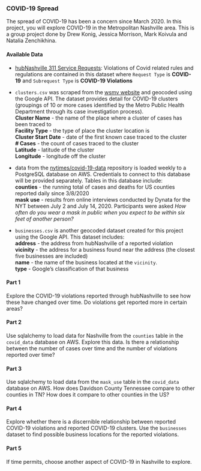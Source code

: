 ### COVID-19 Spread
The spread of COVID-19 has been a concern since March 2020. In this project, you will explore COVID-19 in the Metropolitan Nashville area.
This is a group project done by Drew Konig, Jessica Morrison, Mark Koivula and Natalia Zenchikhina.

#### Available Data
 - [hubNashville 311 Service Requests](https://data.nashville.gov/Public-Services/hubNashville-311-Service-Requests/7qhx-rexh): Violations of Covid related rules and regulations are contained in this dataset where `Request Type` is **COVID-19** and `Subrequest Type` is **COVID-19 Violations**

  - `clusters.csv` was scraped from the [wsmv website](https://www.wsmv.com/news/metro-health-releases-latest-covid-19-clusters/article_ef554e08-1558-11eb-b290-873345e174d7.html) and geocoded using the Google API. The dataset provides detail for COVID-19 clusters (groupings of 10 or more cases identified by the Metro Public Health Department through its case investigation process).  
  **Cluster Name** - the name of the place where a cluster of cases has been traced to  
  **Facility Type** - the type of place the cluster location is  
  **Cluster Start Date** - date of the first known case traced to the cluster  
  **# Cases** -  the count of cases traced to the cluster  
  **Latitude** - latitude of the cluster  
  **Longitude** - longitude off the cluster  
  

  - data from the [nytimes/covid-19-data](https://github.com/nytimes/covid-19-data) repository is loaded weekly to a PostgreSQL database on AWS. Credentials to connect to this database will be provided separately. Tables in this database include:  
  **counties** - the running total of cases and deaths for US counties reported daily since 3/8/2020  
  **mask use** - results from online interviews conducted by Dynata for the NYT between July 2 and July 14, 2020. Participants were asked *How often do you wear a mask in public when you expect to be within six feet of another person?*

  - `businesses.csv` is another geocoded dataset created for this project using the Google API. This dataset includes:  
    **address** - the address from hubNashville of a reported violation  
    **vicinity** - the address for a business found near the address (the closest five businesses are included)  
    **name** - the name of the business located at the `vicinity`.  
    **type** - Google’s classification of that business

#### Part 1
Explore the COVID-19 violations reported through hubNashville to see how these have changed over time. Do violations get reported more in certain areas?

#### Part 2 
Use sqlalchemy to load data for Nashville from the `counties` table in the `covid_data` database on AWS. Explore this data. Is there a relationship between the number of cases over time and the number of violations reported over time?

#### Part 3
Use sqlalchemy to load data from the `mask_use` table in the `covid_data` database on AWS. How does Davidson County Tennessee compare to other counties in TN? How does it compare to other counties in the US?

#### Part 4
Explore whether there is a discernible relationship between reported COVID-19 violations and reported COVID-19 clusters. Use the `businesses` dataset to find possible business locations for the reported violations.

#### Part 5
If time permits, choose another aspect of COVID-19 in Nashville to explore.

